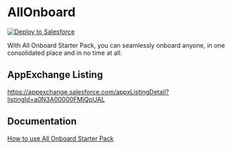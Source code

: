 # AllOnboard

<div>
    <a href="https://githubsfdeploy.herokuapp.com?owner=SalesforceLabs&repo=AllOnboard">
        <img alt="Deploy to Salesforce"
        src="https://raw.githubusercontent.com/afawcett/githubsfdeploy/master/deploy.png">
    </a>
</div>

With All Onboard Starter Pack, you can seamlessly onboard anyone, in one consolidated place and in no time at all.

## AppExchange Listing
https://appexchange.salesforce.com/appxListingDetail?listingId=a0N3A00000FMiQpUAL

## Documentation
[How to use All Onboard Starter Pack](https://salesforce.quip.com/I74CAswvDA0a)

